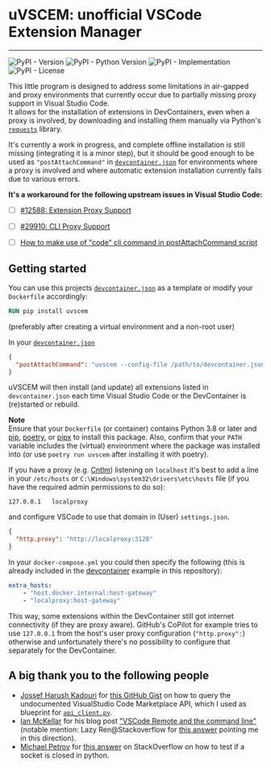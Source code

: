 # uVSCEM: unofficial VSCode Extension Manager
---
![PyPI - Version](https://img.shields.io/pypi/v/uvscem) ![PyPI - Python Version](https://img.shields.io/pypi/pyversions/uvscem) ![PyPI - Implementation](https://img.shields.io/pypi/implementation/uvscem) ![PyPI - License](https://img.shields.io/pypi/l/uvscem) 

This little program is designed to address some limitations in air-gapped and proxy environments that currently occur due to partially missing proxy support in Visual Studio Code.  
It allows for the installation of extensions in DevContainers, even when a proxy is involved, by downloading and installing them manually via Python's [`requests`](https://requests.readthedocs.io/en/latest/) library.

It's currently a work in progress, and complete offline installation is still missing (integrating it is a minor step), but it should be good enough to be used as `"postAttachCommand"` in [`devcontainer.json`][devcontainer] for environments where a proxy is involved and where automatic extension installation currently fails due to various errors.

**It's a workaround for the following upstream issues in Visual Studio Code:**
- [ ] [#12588: Extension Proxy Support](https://github.com/microsoft/vscode/issues/12588)
- [ ] [#29910: CLI Proxy Support](https://github.com/microsoft/vscode/issues/29910)
- [ ] [How to make use of "code" cli command in postAttachCommand script](https://github.com/orgs/devcontainers/discussions/94)


## Getting started

You can use this projects [`devcontainer.json`][devcontainer] as a template or modify your `Dockerfile` accordingly:

```dockerfile
RUN pip install uvscem
```
(preferably after creating a virtual environment and a non-root user)

In your [`devcontainer.json`][devcontainer]
```json
{
  "postAttachCommand": "uvscem --config-file /path/to/devcontainer.json"
}
```

uVSCEM will then install (and update) all extensions listed in `devcontainer.json` each time Visual Studio Code or the DevContainer is (re)started or rebuild.

**Note**  
Ensure that your `Dockerfile` (or container) contains Python 3.8 or later and [pip](https://pip.pypa.io/en/stable/), [poetry](https://python-poetry.org), or [pipx](https://pipx.pypa.io/latest/) to install this package. Also, confirm that your `PATH` variable includes the (virtual) environment where the package was installed into (or use `poetry run uvscem` after installing it with poetry).

If you have a proxy (e.g. [Cntlm](https://cntlm.sourceforge.net)) listening on `localhost` it's best to add a line in your `/etc/hosts` or `C:\Windows\system32\drivers\etc\hosts` file (if you have the required admin permissions to do so):
```
127.0.0.1	localproxy
```
and configure VSCode to use that domain in (User) `settings.json`.
```json
{
  "http.proxy": "http://localproxy:3128"
}
```

In your `docker-compose.yml` you could then specify the following (this is already included in the [devcontainer][devcontainer] example in this repository):
```yml
extra_hosts:
    - "host.docker.internal:host-gateway"
    - "localproxy:host-gateway"
```
This way, some extensions within the DevContainer still got internet connectivity (if they are proxy aware). GitHub's CoPilot for example tries to use `127.0.0.1` from the host's user proxy configuration (`"http.proxy":`) otherwise and unfortunately there's no possibility to configure that separately for the DevContainer.


## A big thank you to the following people
- [Jossef Harush Kadouri](http://jossef.com/) for [this GitHub Gist](https://gist.github.com/jossef/8d7681ac0c7fd28e93147aa5044bc129) on how to query the undocumented VisualStudio Code Marketplace API, which I used as blueprint for [`api_client.py`](https://github.com/macgeneral/uVSCEM/blob/main/src/uvscem/api_client.py).
- [Ian McKellar](https://ianloic.com) for his blog post ["VSCode Remote and the command line"](https://ianloic.com/2021/02/16/vscode-remote-and-the-command-line/)  (notable mention: Lazy Ren@Stackoverflow for [this answer](https://stackoverflow.com/a/67916473) pointing me in this direction).
- [Michael Petrov](http://michaelpetrov.com) for [this answer](https://stackoverflow.com/a/62277798) on StackOverflow on how to test if a socket is closed in python.


[devcontainer]: https://github.com/macgeneral/uVSCEM/blob/main/.devcontainer/devcontainer.json
